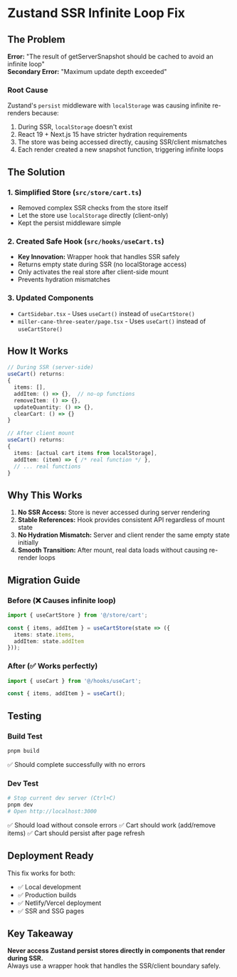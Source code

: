# Zustand SSR Infinite Loop Fix

## The Problem

**Error:** "The result of getServerSnapshot should be cached to avoid an infinite loop"  
**Secondary Error:** "Maximum update depth exceeded"

### Root Cause
Zustand's `persist` middleware with `localStorage` was causing infinite re-renders because:
1. During SSR, `localStorage` doesn't exist
2. React 19 + Next.js 15 have stricter hydration requirements
3. The store was being accessed directly, causing SSR/client mismatches
4. Each render created a new snapshot function, triggering infinite loops

## The Solution

### 1. Simplified Store (`src/store/cart.ts`)
- Removed complex SSR checks from the store itself
- Let the store use `localStorage` directly (client-only)
- Kept the persist middleware simple

### 2. Created Safe Hook (`src/hooks/useCart.ts`)
- **Key Innovation:** Wrapper hook that handles SSR safely
- Returns empty state during SSR (no localStorage access)
- Only activates the real store after client-side mount
- Prevents hydration mismatches

### 3. Updated Components
- `CartSidebar.tsx` - Uses `useCart()` instead of `useCartStore()`
- `miller-cane-three-seater/page.tsx` - Uses `useCart()` instead of `useCartStore()`

## How It Works

```typescript
// During SSR (server-side)
useCart() returns:
{
  items: [],
  addItem: () => {},  // no-op functions
  removeItem: () => {},
  updateQuantity: () => {},
  clearCart: () => {}
}

// After client mount
useCart() returns:
{
  items: [actual cart items from localStorage],
  addItem: (item) => { /* real function */ },
  // ... real functions
}
```

## Why This Works

1. **No SSR Access:** Store is never accessed during server rendering
2. **Stable References:** Hook provides consistent API regardless of mount state
3. **No Hydration Mismatch:** Server and client render the same empty state initially
4. **Smooth Transition:** After mount, real data loads without causing re-render loops

## Migration Guide

### Before (❌ Causes infinite loop)
```typescript
import { useCartStore } from '@/store/cart';

const { items, addItem } = useCartStore(state => ({
  items: state.items,
  addItem: state.addItem
}));
```

### After (✅ Works perfectly)
```typescript
import { useCart } from '@/hooks/useCart';

const { items, addItem } = useCart();
```

## Testing

### Build Test
```bash
pnpm build
```
✅ Should complete successfully with no errors

### Dev Test
```bash
# Stop current dev server (Ctrl+C)
pnpm dev
# Open http://localhost:3000
```
✅ Should load without console errors
✅ Cart should work (add/remove items)
✅ Cart should persist after page refresh

## Deployment Ready

This fix works for both:
- ✅ Local development
- ✅ Production builds
- ✅ Netlify/Vercel deployment
- ✅ SSR and SSG pages

## Key Takeaway

**Never access Zustand persist stores directly in components that render during SSR.**  
Always use a wrapper hook that handles the SSR/client boundary safely.

